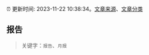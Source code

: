 :alarm_clock: 更新时间: 2023-11-22 10:38:34。[文章来源](/README.md)、[文章分类](/TAGS.md)

## 报告


> 关键字：`报告`、`月报`



